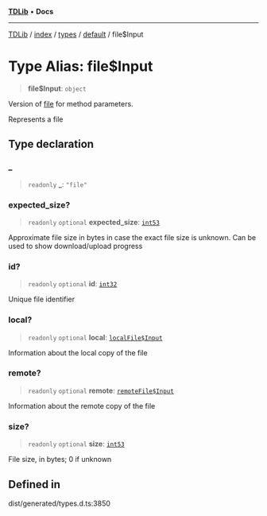 [**TDLib**](../../../../../../README.md) • **Docs**

***

[TDLib](../../../../../../modules.md) / [index](../../../../../README.md) / [types](../../../README.md) / [default](../README.md) / file$Input

# Type Alias: file$Input

> **file$Input**: `object`

Version of [file](file-1.md) for method parameters.

Represents a file

## Type declaration

### \_

> `readonly` **\_**: `"file"`

### expected\_size?

> `readonly` `optional` **expected\_size**: [`int53`](int53-1.md)

Approximate file size in bytes in case the exact file size is unknown. Can be used to show download/upload progress

### id?

> `readonly` `optional` **id**: [`int32`](int32-1.md)

Unique file identifier

### local?

> `readonly` `optional` **local**: [`localFile$Input`](localFile$Input-1.md)

Information about the local copy of the file

### remote?

> `readonly` `optional` **remote**: [`remoteFile$Input`](remoteFile$Input-1.md)

Information about the remote copy of the file

### size?

> `readonly` `optional` **size**: [`int53`](int53-1.md)

File size, in bytes; 0 if unknown

## Defined in

dist/generated/types.d.ts:3850
